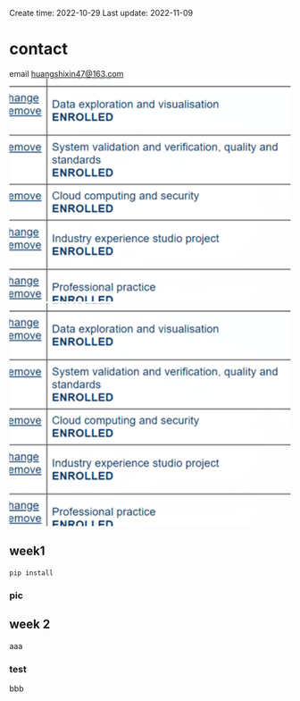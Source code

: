 Create time: 2022-10-29  Last update: 2022-11-09
# contact
email huangshixin47@163.com
![](../img/fit5057-20221129-2.png)
![](../img/fit5057-20221129.png)
## week1
```
pip install
```
### pic


## week 2
aaa
### test
bbb
	